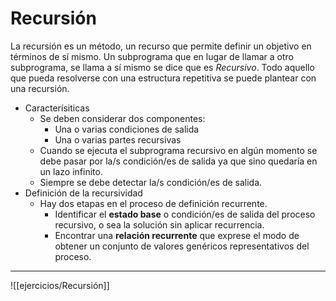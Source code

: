 # Recursión
La recursión es un método, un recurso que permite definir un objetivo en términos de sí mismo. Un subprograma que en lugar de llamar a otro subprograma, se llama a sí mismo se dice que es *Recursivo*.
Todo aquello que pueda resolverse con una estructura repetitiva se puede plantear con una recursión.
- Caracterísiticas
	- Se deben considerar dos componentes:
		- Una o varias condiciones de salida
		- Una o varias partes recursivas
	- Cuando se ejecuta el subprograma recursivo en algún momento se debe pasar por la/s condición/es de salida ya que sino quedaría en un lazo infinito.
	- Siempre se debe detectar la/s condición/es de salida.
- Definición de la recursividad
	- Hay dos etapas en el proceso de definición recurrente.
		- Identificar el **estado base** o condición/es de salida del proceso recursivo, o sea la solución sin aplicar recurrencia.
		- Encontrar una **relación recurrente** que exprese el modo de obtener un conjunto de valores genéricos representativos del proceso.

---
![[ejercicios/Recursión]]